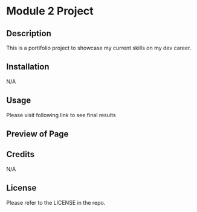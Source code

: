 # Module 2 Project

## Description

This is a portifolio project to showcase my current skills on my dev career.

## Installation

N/A

## Usage

Please visit following link to see final results 



## Preview of Page





## Credits

N/A

## License

Please refer to the LICENSE in the repo.